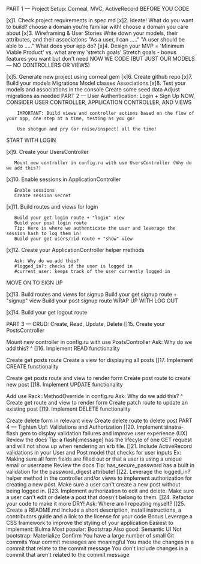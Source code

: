 PART 1 — Project Setup: Corneal, MVC, ActiveRecord
BEFORE YOU CODE

 [x]1. Check project requirements in spec.md
 [x]2. Ideate! What do you want to build?
        choose a domain you're familiar with!
        choose a domain you care about
 [x]3. Wireframing & User Stories
        Write down your models, their attributes, and their associations
        "As a user, I can ....."
        "A user should be able to ....."
        What does your app do?
 [x]4. Design your MVP = 'Minimum Viable Product' vs. what are my 'stretch goals'
        Stretch goals - bonus features you want but don't need
        NOW WE CODE (BUT JUST OUR MODELS — NO CONTROLLERS OR VIEWS)

 [x]5. Generate new project using corneal gem
 [x]6. Create github repo
 [x]7. Build your models
        Migrations
        Model classes
        Associations
 [x]8. Test your models and associations in the console
        Create some seed data
        Adjust migrations as needed
        PART 2 — User Authentication: Login + Sign Up
        NOW, CONSIDER USER CONTROLLER, APPLICATION CONTROLLER, AND VIEWS

        IMPORTANT: Build views and controller actions based on the flow of your app, one step at a time, testing as you go!

        Use shotgun and pry (or raise/inspect) all the time!
START WITH LOGIN

 [x]9. Create your UsersController

       Mount new controller in config.ru with use UsersController (Why do we add this?)
 [x]10. Enable sessions in ApplicationController

       Enable sessions
       Create session secret
 [x]11. Build routes and views for login

       Build your get login route + "login" view
       Build your post login route
       Tip: Here is where we authenticate the user and leverage the session hash to log them in!
       Build your get users/:id route + "show" view
 [x]12. Create your ApplicationController helper methods

       Ask: Why do we add this?
       #logged_in?: checks if the user is logged in
       #current_user: keeps track of the user currently logged in
MOVE ON TO SIGN UP

 [x]13. Build routes and views for signup
       Build your get signup route + "signup" view
       Build your post signup route
       WRAP UP WITH LOG OUT

 [x]14. Build your get logout route

PART 3 — CRUD: Create, Read, Update, Delete
 []15. Create your PostsController

Mount new controller in config.ru with use PostsController
Ask: Why do we add this? ^
 []16. Implement READ functionality

Create get posts route
Create a view for displaying all posts
 []17. Implement CREATE functionality

Create get posts route and view to render form
Create post route to create new post
 []18. Implement UPDATE functionality

Add use Rack::MethodOverride in config.ru
Ask: Why do we add this? ^
Create get route and view to render form
Create patch route to update an existing post
 []19. Implement DELETE functionality

Create delete form in relevant view
Create delete route to delete post
PART 4 — Tighten Up!: Validations and Authorization
 []20. Implement sinatra-flash gem to display validation failures and improve user experience (UX)
Review the docs
Tip: a flash[:message] has the lifecyle of one GET request and will not show up when rendering an erb file.
 []21. Include ActiveRecord validations in your User and Post model that checks for user inputs
Ex: Making sure all form fields are filled out or that a user is using a unique email or username
Review the docs
Tip: has_secure_password has a built in validation for the password_digest attribute!
 []22. Leverage the logged_in? helper method in the controller and/or views to implement authorization for creating a new post.
Make sure a user can't create a new post without being logged in.
 []23. Implement authorization to edit and delete.
Make sure a user can't edit or delete a post that doesn't belong to them.
 []24. Refactor your code to make it more DRY!
Ask: Where am I repeating myself?
 []25. Create a README.md
Include a short description, install instructions, a contributors guide and a link to the license for your code
Bonus
 Leverage a CSS framework to improve the styling of your application
Easiest to implement: Bulma
Most popular: Bootstrap
Also good: Semantic UI
Not bootstrap: Materialize
Confirm
 You have a large number of small Git commits
 Your commit messages are meaningful
 You made the changes in a commit that relate to the commit message
 You don't include changes in a commit that aren't related to the commit message